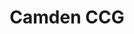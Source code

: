 ---
layout: post
title:  "Camden CCG"
category: post
type: work
siteurl: http://gps.camdenccg.nhs.uk
image: assets/img/ccg.jpg
skills: 'Frontend build for a large CMS-powered website.'
---